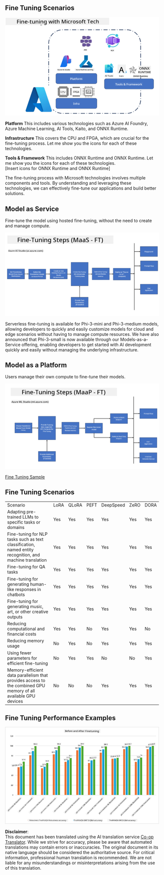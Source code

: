 <!--
CO_OP_TRANSLATOR_METADATA:
{
  "original_hash": "cb5648935f63edc17e95ce38f23adc32",
  "translation_date": "2025-07-17T08:21:39+00:00",
  "source_file": "md/03.FineTuning/FineTuning_Scenarios.md",
  "language_code": "en"
}
-->
## Fine Tuning Scenarios

![FineTuning with MS Services](../../../../translated_images/FinetuningwithMS.3d0cec8ae693e094c38c72575e63f2c9bf1cf980ab90f1388e102709f9c979e5.en.png)

**Platform** This includes various technologies such as Azure AI Foundry, Azure Machine Learning, AI Tools, Kaito, and ONNX Runtime.

**Infrastructure** This covers the CPU and FPGA, which are crucial for the fine-tuning process. Let me show you the icons for each of these technologies.

**Tools & Framework** This includes ONNX Runtime and ONNX Runtime. Let me show you the icons for each of these technologies.  
[Insert icons for ONNX Runtime and ONNX Runtime]

The fine-tuning process with Microsoft technologies involves multiple components and tools. By understanding and leveraging these technologies, we can effectively fine-tune our applications and build better solutions.

## Model as Service

Fine-tune the model using hosted fine-tuning, without the need to create and manage compute.

![MaaS Fine Tuning](../../../../translated_images/MaaSfinetune.3eee4630607aff0d0a137b16ab79ec5977ece923cd1fdd89557a2655c632669d.en.png)

Serverless fine-tuning is available for Phi-3-mini and Phi-3-medium models, allowing developers to quickly and easily customize models for cloud and edge scenarios without having to manage compute resources. We have also announced that Phi-3-small is now available through our Models-as-a-Service offering, enabling developers to get started with AI development quickly and easily without managing the underlying infrastructure.

## Model as a Platform

Users manage their own compute to fine-tune their models.

![Maap Fine Tuning](../../../../translated_images/MaaPFinetune.fd3829c1122f5d1c4a6a91593ebc348548410e162acda34f18034384e3b3816a.en.png)

[Fine Tuning Sample](https://github.com/Azure/azureml-examples/blob/main/sdk/python/foundation-models/system/finetune/chat-completion/chat-completion.ipynb)

## Fine Tuning Scenarios

| | | | | | | |
|-|-|-|-|-|-|-|
|Scenario|LoRA|QLoRA|PEFT|DeepSpeed|ZeRO|DORA|
|Adapting pre-trained LLMs to specific tasks or domains|Yes|Yes|Yes|Yes|Yes|Yes|
|Fine-tuning for NLP tasks such as text classification, named entity recognition, and machine translation|Yes|Yes|Yes|Yes|Yes|Yes|
|Fine-tuning for QA tasks|Yes|Yes|Yes|Yes|Yes|Yes|
|Fine-tuning for generating human-like responses in chatbots|Yes|Yes|Yes|Yes|Yes|Yes|
|Fine-tuning for generating music, art, or other creative outputs|Yes|Yes|Yes|Yes|Yes|Yes|
|Reducing computational and financial costs|Yes|Yes|No|Yes|Yes|No|
|Reducing memory usage|No|Yes|No|Yes|Yes|Yes|
|Using fewer parameters for efficient fine-tuning|No|Yes|Yes|No|No|Yes|
|Memory-efficient data parallelism that provides access to the combined GPU memory of all available GPU devices|No|No|No|Yes|Yes|Yes|

## Fine Tuning Performance Examples

![Finetuning Performance](../../../../translated_images/Finetuningexamples.a9a41214f8f5afc186adb16a413b1c17e2f43a89933ba95feb5aee84b0b24add.en.png)

**Disclaimer**:  
This document has been translated using the AI translation service [Co-op Translator](https://github.com/Azure/co-op-translator). While we strive for accuracy, please be aware that automated translations may contain errors or inaccuracies. The original document in its native language should be considered the authoritative source. For critical information, professional human translation is recommended. We are not liable for any misunderstandings or misinterpretations arising from the use of this translation.